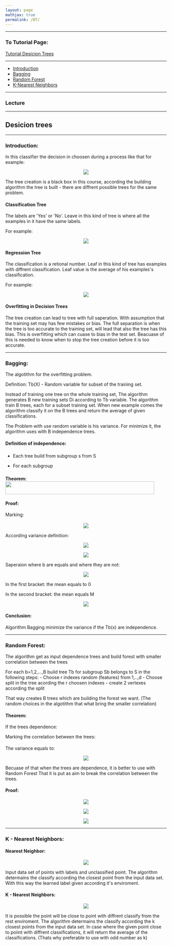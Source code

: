```yaml
---
layout: page
mathjax: true
permalink: /DT/
---
```


<hr />

### To Tutorial Page:
  <div class="materials-item">
      <a href="https://talbl.github.io/C096411/HTDT">
        Tutorial Desicion Trees
      </a>
    </div>

<hr />

- [Introduction](#Introduction)
- [Bagging](#Bagging)
- [Random Forest](#RandomForest)
- [K-Nearest Neighbors](#KNN)

<hr />

### Lecture

<hr />

## Desicion trees

<a name='Introduction'></a>

<hr />

### Introduction:

In this classifier the decision in choosen during a process like that for example:
<p align="center">
	<img src="/C096411/image/less7/Capture2.gif" align="middle">
</p>

The tree creation is a black box in this course, according the building algorithm the tree is built - there are diffrent possible trees for the same problem.

#### Classification Tree

The labels are 'Yes' or 'No'.
Leave in this kind of tree is where all the examples in it have the same labels.

For example:
<p align="center">
	<img src="/C096411/image/less7/Capture2.gif" align="middle">
</p>

#### Regression Tree

The classification is a retional number.
Leaf in this kind of tree has examples with diffrent classification.
Leaf value is the average of his examples's classification.

For example:
<p align="center">
	<img src="/C096411/image/less7/Capture3.gif" align="middle">
</p>

#### Overfitting in Decision Trees

The tree creation can lead to tree with full saperation.
With assumption that the training set may has few mistakes or bias.
The full separation is when the tree is too accurate to the training set, will lead that also the tree has this bias.
This is overfitting which can cuase to bias in the test set.
Beacuase of this is needed to know when to stop the tree creation before it is too accurate.


<a name='Bagging'></a>

<hr />

### Bagging:

The algotithm for the overfitting problem.

Definition:
Tb(X) - Random variable for subset of the training set.

Instead of training one tree on the whole training set, The algorithm generates B new training sets Di according to Tb variable.
The algorithm train B trees, each for a subset training set.
When new example comes the algorithm classify it on the B trees and return the average of given classifications.

The Problem with use random variable is his variance.
For minimize it, the algorithm uses with B independence trees.

#### Definition of independence: <img src="/C096411/image/less7/8.svg" align="middle" width="87.3035pt" height="13.4589pt"/>

- Each tree build from subgroup s from S

- For each subgroup <img src="/C096411/image/less7/11.svg" align="middle" width="64.4434pt" height="13.8652pt"/>

#### Theorem: <img src="/C096411/image/less7/1.svg" align="middle" width="464.909pt" height="39.6042pt"/>

#### Proof:

Marking: <img src="/C096411/image/less7/2.svg" align="middle" width="71.6905pt" height="14.4388pt"/>

<p align="center">
	<img src="/C096411/image/less7/3.svg" align="middle">
</p>

According variance definition:

<p align="center">
	<img src="/C096411/image/less7/3_1.svg" align="middle">
</p>

<p align="center">
	<img src="/C096411/image/less7/4.svg" align="middle">
</p>

Saperaion where b are equals and where they are not:

<p align="center">
	<img src="/C096411/image/less7/5.svg" align="middle">
</p>


In the first bracket: the mean equals to 0 

In the second bracket: the mean equals M

<p align="center">
	<img src="/C096411/image/less7/6.svg" align="middle">
</p>

#### Conclusion:
Algorithm Bagging minimize the variance if the Tb(x) are independence.


<a name='RandomForest'></a>

<hr />

### Random Forest:
The algorithm get as input dependence trees and build forest with smaller correlation between the trees

For each b=1,2,...,B build tree Tb for subgroup Sb belongs to S in the following steps:
	- Choose r indexes random (features) from 1,..,d
	- Choose split in the tree acording the r choosen indexes
	- create 2 vertexes according the split
	
That way creates B trees which are building the forest we want.
(The random choices in the algotithm that what bring the smaller correlation)

#### Theorem:
If the trees dependence:

Marking the correlation between the trees: <img src="/C096411/image/less7/12.svg" align="middle" width="194.083pt" height="14.7249pt"/>

The variance equals to:

<p align="center">
	<img src="/C096411/image/less7/13.svg" align="middle">
</p>

Becuase of that when the trees are dependence, it is better to use with Random Forest
That it is put as aim to break the correlation between the trees.

#### Proof:

<p align="center">
	<img src="/C096411/image/less7/18.svg" align="middle">
</p>

<p align="center">
	<img src="/C096411/image/less7/18_1.svg" align="middle">
</p>

<p align="center">
	<img src="/C096411/image/less7/19.svg" align="middle">
</p>

<a name='KNN'></a>

<hr />

### K - Nearest Neighbors:

#### Nearest Neighbor:

<p align="center">
	<img src="/C096411/image/less7/Capture.gif" align="middle">
</p>

Input data set of points with labels and unclassified point.
The algorithm determains the classify according the closest point from the input data set.
With this way the learned label given according it's enviroment.

#### K - Nearest Neighbors:

<p align="center">
	<img src="/C096411/image/less7/Capture1.gif" align="middle">
</p>

It is possible the point will be close to point with diffrent classify from the rest enviroment.
The algorithm determains the classify according the k closest points from the input data set.
In case where the given point close to poiint with diffrent classifications, it will return the average of the classifications.
(Thats why preferable to use with odd number as k)

